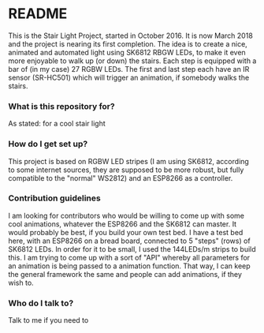 # README #

This is the Stair Light Project, started in October 2016. It is now March 2018 and the project is nearing its first completion. The idea is to create a nice, animated and automated light using SK6812 RBGW LEDs, to make it even more enjoyable to walk up (or down) the stairs.
Each step is equipped with a bar of (in my case) 27 RGBW LEDs. The first and last step each have an IR sensor (SR-HC501) which will trigger an animation, if somebody walks the stairs.

### What is this repository for? ###

As stated: for a cool stair light

### How do I get set up? ###

This project is based on RGBW LED stripes (I am using SK6812, according to some internet sources, they are supposed to be more robust, but fully compatible to the "normal" WS2812) and an ESP8266 as a controller.


### Contribution guidelines ###

I am looking for contributors who would be willing to come up with some cool animations, whatever the ESP8266 and the SK6812 can master. It would probably be best, if you build your own test bed. I have a test bed here, with an ESP8266 on a bread board, connected to 5 "steps" (rows) of SK6812 LEDs. In order for it to be small, I used the 144LEDs/m strips to build this.
I am trying to come up with a sort of "API" whereby all parameters for an animation is being passed to a animation function. That way, I can keep the general framework the same and people can add animations, if they wish to.

### Who do I talk to? ###

Talk to me if you need to
